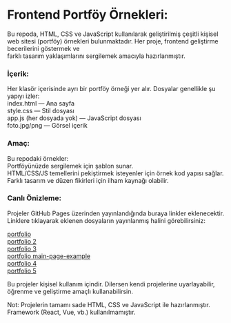 # Frontend Portföy Örnekleri:  
  
Bu repoda, HTML, CSS ve JavaScript kullanılarak geliştirilmiş çeşitli kişisel web sitesi (portföy) örnekleri bulunmaktadır. Her proje, frontend geliştirme becerilerini göstermek ve  
 farklı tasarım yaklaşımlarını sergilemek amacıyla hazırlanmıştır.  
  
### İçerik:
Her klasör içerisinde ayrı bir portföy örneği yer alır. Dosyalar genellikle şu yapıyı izler:  
index.html — Ana sayfa  
style.css — Stil dosyası  
app.js (her dosyada yok) — JavaScript dosyası  
foto.jpg/png — Görsel içerik  


### Amaç:
Bu repodaki örnekler:  
Portföyünüzde sergilemek için şablon sunar.  
HTML/CSS/JS temellerini pekiştirmek isteyenler için örnek kod yapısı sağlar.  
Farklı tasarım ve düzen fikirleri için ilham kaynağı olabilir.  
  
### Canlı Önizleme:
Projeler GitHub Pages üzerinden yayınlandığında buraya linkler eklenecektir. Linklere tıklayarak eklenen dosyaların yayınlanmış halini görebilirsiniz:  

[portfolio](https://alptekin0.github.io/Portfolio-Collection/portfolyo/)  
[portfolio 2](https://alptekin0.github.io/Portfolio-Collection/Portfolio%202/)  
[portfolio 3](https://alptekin0.github.io/Portfolio-Collection/portfolio%203/)  
[portfolio main-page-example](https://alptekin0.github.io/Portfolio-Collection/Portfolio%20Main%20page%20example/)  
[portfolio 4](https://alptekin0.github.io/Portfolio-Collection/porfolio%204/)  
[portfolio 5](https://alptekin0.github.io/Portfolio-Collection/portfolio%205/)  
  
  
  
Bu projeler kişisel kullanım içindir. Dilersen kendi projelerine uyarlayabilir, öğrenme ve geliştirme amaçlı kullanabilirsin.  
  
Not: Projelerin tamamı sade HTML, CSS ve JavaScript ile hazırlanmıştır. Framework (React, Vue, vb.) kullanılmamıştır.
